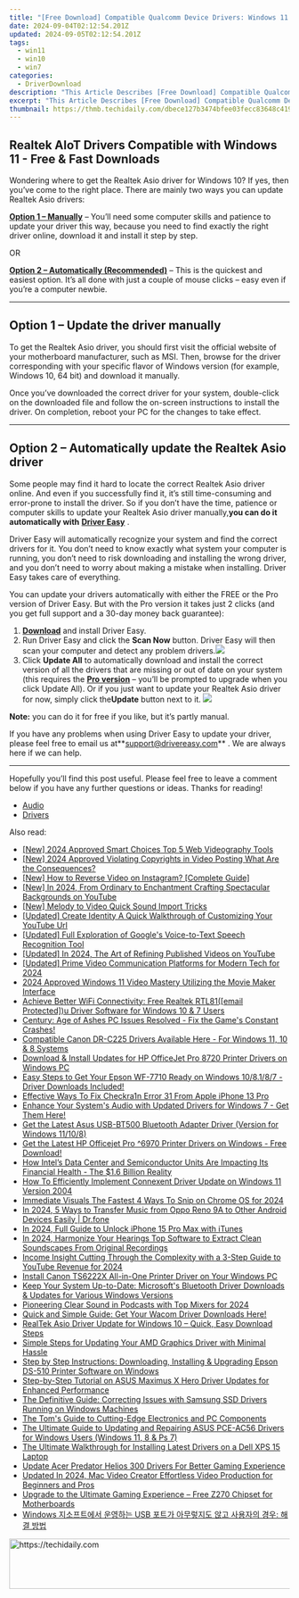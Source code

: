 ```yaml
---
title: "[Free Download] Compatible Qualcomm Device Drivers: Windows 11 to 7 Guide and Installer"
date: 2024-09-04T02:12:54.201Z
updated: 2024-09-05T02:12:54.201Z
tags:
  - win11
  - win10
  - win7
categories:
  - DriverDownload
description: "This Article Describes [Free Download] Compatible Qualcomm Device Drivers: Windows 11 to 7 Guide and Installer"
excerpt: "This Article Describes [Free Download] Compatible Qualcomm Device Drivers: Windows 11 to 7 Guide and Installer"
thumbnail: https://thmb.techidaily.com/dbece127b3474bfee03fecc83648c4194241691bdbde80d7fc24eae5256f2a38.jpg
---
```


## Realtek AIoT Drivers Compatible with Windows 11 - Free & Fast Downloads

Wondering where to get the Realtek Asio driver for Windows 10? If yes, then you’ve come to the right place. There are mainly two ways you can update Realtek Asio drivers:

**[Option 1 – Manually](https://tools.techidaily.com/drivereasy/download/)**  – You’ll need some computer skills and patience to update your driver this way, because you need to find exactly the right driver online, download it and install it step by step.  

 OR  

**[Option 2 – Automatically (Recommended)](https://www.drivereasy.com/knowledge/download-realtek-asio-driver-for-windows-10-quick-easy/#option2)**  – This is the quickest and easiest option. It’s all done with just a couple of mouse clicks – easy even if you’re a computer newbie.

---

## Option 1 – Update the driver manually

 To get the Realtek Asio driver, you should first visit the official website of your motherboard manufacturer, such as MSI. Then, browse for the driver corresponding with your specific flavor of Windows version (for example, Windows 10, 64 bit) and download it manually.

 Once you’ve downloaded the correct driver for your system, double-click on the downloaded file and follow the on-screen instructions to install the driver. On completion, reboot your PC for the changes to take effect.

---

## Option 2 – Automatically update the Realtek Asio driver

 Some people may find it hard to locate the correct Realtek Asio driver online. And even if you successfully find it, it’s still time-consuming and error-prone to install the driver. So if you don’t have the time, patience or computer skills to update your Realtek Asio driver manually,**you can do it automatically with** **[Driver Easy](https://tools.techidaily.com/drivereasy/download/)**  .

 Driver Easy will automatically recognize your system and find the correct drivers for it. You don’t need to know exactly what system your computer is running, you don’t need to risk downloading and installing the wrong driver, and you don’t need to worry about making a mistake when installing. Driver Easy takes care of everything.

 You can update your drivers automatically with either the FREE or the Pro version of Driver Easy. But with the Pro version it takes just 2 clicks (and you get full support and a 30-day money back guarantee):

1. **[Download](https://tools.techidaily.com/drivereasy/download/)**  and install Driver Easy.
2. Run Driver Easy and click the **Scan Now** button. Driver Easy will then scan your computer and detect any problem drivers.![](https://images.drivereasy.com/wp-content/uploads/2019/07/image-444.png)
3. Click **Update All** to automatically download and install the correct version of all the drivers that are missing or out of date on your system (this requires the **[Pro version](https://tools.techidaily.com/drivereasy/download/)**  – you’ll be prompted to upgrade when you click Update All). Or if you just want to update your Realtek Asio driver for now, simply click the**Update**  button next to it. ![](https://images.drivereasy.com/wp-content/uploads/2019/07/image-513.png)

**Note:** you can do it for free if you like, but it’s partly manual.

 If you have any problems when using Driver Easy to update your driver, please feel free to email us at**<support@drivereasy.com>** . We are always here if we can help.

---

 Hopefully you’ll find this post useful. Please feel free to leave a comment below if you have any further questions or ideas. Thanks for reading!

* [Audio](https://tools.techidaily.com/drivereasy/download/)
* [Drivers](https://tools.techidaily.com/drivereasy/download/)

<ins class="adsbygoogle"
     style="display:block"
     data-ad-format="autorelaxed"
     data-ad-client="ca-pub-7571918770474297"
     data-ad-slot="1223367746"></ins>



<ins class="adsbygoogle"
     style="display:block"
     data-ad-client="ca-pub-7571918770474297"
     data-ad-slot="8358498916"
     data-ad-format="auto"
     data-full-width-responsive="true"></ins>

<span class="atpl-alsoreadstyle">Also read:</span>
<div><ul>
<li><a href="https://video-capture.techidaily.com/new-2024-approved-smart-choices-top-5-web-videography-tools/"><u>[New] 2024 Approved  Smart Choices  Top 5 Web Videography Tools</u></a></li>
<li><a href="https://facebook-video-content.techidaily.com/new-2024-approved-violating-copyrights-in-video-posting-what-are-the-consequences/"><u>[New] 2024 Approved  Violating Copyrights in Video Posting  What Are the Consequences?</u></a></li>
<li><a href="https://instagram-videos.techidaily.com/new-how-to-reverse-video-on-instagram-complete-guide/"><u>[New] How to Reverse Video on Instagram? [Complete Guide]</u></a></li>
<li><a href="https://eaxpv-info.techidaily.com/new-in-2024-from-ordinary-to-enchantment-crafting-spectacular-backgrounds-on-youtube/"><u>[New] In 2024, From Ordinary to Enchantment  Crafting Spectacular Backgrounds on YouTube</u></a></li>
<li><a href="https://extra-approaches.techidaily.com/new-melody-to-video-quick-sound-import-tricks/"><u>[New] Melody to Video  Quick Sound Import Tricks</u></a></li>
<li><a href="https://youtube-zero.techidaily.com/ed-create-identity-a-quick-walkthrough-of-customizing-your-youtube-url/"><u>[Updated] Create Identity  A Quick Walkthrough of Customizing Your YouTube Url</u></a></li>
<li><a href="https://some-techniques.techidaily.com/updated-full-exploration-of-googles-voice-to-text-speech-recognition-tool/"><u>[Updated] Full Exploration of Google's Voice-to-Text Speech Recognition Tool</u></a></li>
<li><a href="https://youtube-docs.techidaily.com/ed-in-2024-the-art-of-refining-published-videos-on-youtube/"><u>[Updated] In 2024, The Art of Refining Published Videos on YouTube</u></a></li>
<li><a href="https://desktop-recording.techidaily.com/updated-prime-video-communication-platforms-for-modern-tech-for-2024/"><u>[Updated] Prime Video Communication Platforms for Modern Tech for 2024</u></a></li>
<li><a href="https://article-tips.techidaily.com/2024-approved-windows-11-video-mastery-utilizing-the-movie-maker-interface/"><u>2024 Approved  Windows 11 Video Mastery  Utilizing the Movie Maker Interface</u></a></li>
<li><a href="https://hardware-help.techidaily.com/achieve-better-wifi-connectivity-free-realtek-rtl81email-protectedu-driver-software-for-windows-10-and-7-users/"><u>Achieve Better WiFi Connectivity: Free Realtek RTL81([email Protected])u Driver Software for Windows 10 & 7 Users</u></a></li>
<li><a href="https://win-able.techidaily.com/century-age-of-ashes-pc-issues-resolved-fix-the-games-constant-crashes/"><u>Century: Age of Ashes PC Issues Resolved - Fix the Game's Constant Crashes!</u></a></li>
<li><a href="https://hardware-help.techidaily.com/compatible-canon-dr-c225-drivers-available-here-for-windows-11-10-and-8-systems/"><u>Compatible Canon DR-C225 Drivers Available Here - For Windows 11, 10 & 8 Systems</u></a></li>
<li><a href="https://hardware-help.techidaily.com/download-and-install-updates-for-hp-officejet-pro-8720-printer-drivers-on-windows-pc/"><u>Download & Install Updates for HP OfficeJet Pro 8720 Printer Drivers on Windows PC</u></a></li>
<li><a href="https://hardware-help.techidaily.com/easy-steps-to-get-your-epson-wf-7710-ready-on-windows-108187-driver-downloads-included/"><u>Easy Steps to Get Your Epson WF-7710 Ready on Windows 10/8.1/8/7 - Driver Downloads Included!</u></a></li>
<li><a href="https://activate-lock.techidaily.com/effective-ways-to-fix-checkra1n-error-31-from-apple-iphone-13-pro-by-drfone-ios/"><u>Effective Ways To Fix Checkra1n Error 31 From Apple iPhone 13 Pro</u></a></li>
<li><a href="https://hardware-help.techidaily.com/1722963852064-enhance-your-systems-audio-with-updated-drivers-for-windows-7-get-them-here/"><u>Enhance Your System's Audio with Updated Drivers for Windows 7 - Get Them Here!</u></a></li>
<li><a href="https://hardware-help.techidaily.com/get-the-latest-asus-usb-bt500-bluetooth-adapter-driver-version-for-windows-11108/"><u>Get the Latest Asus USB-BT500 Bluetooth Adapter Driver (Version for Windows 11/10/8)</u></a></li>
<li><a href="https://hardware-help.techidaily.com/1722961059325-get-the-latest-hp-officejet-pro-6970-printer-drivers-on-windows-free-download/"><u>Get the Latest HP Officejet Pro ^6970 Printer Drivers on Windows - Free Download!</u></a></li>
<li><a href="https://hardware-help.techidaily.com/how-intels-data-center-and-semiconductor-units-are-impacting-its-financial-health-the-16-billion-reality/"><u>How Intel’s Data Center and Semiconductor Units Are Impacting Its Financial Health - The $1.6 Billion Reality</u></a></li>
<li><a href="https://hardware-help.techidaily.com/how-to-efficiently-implement-connexent-driver-update-on-windows-11-version-2004/"><u>How To Efficiently Implement Connexent Driver Update on Windows 11 Version 2004</u></a></li>
<li><a href="https://screen-video-capture.techidaily.com/immediate-visuals-the-fastest-4-ways-to-snip-on-chrome-os-for-2024/"><u>Immediate Visuals  The Fastest 4 Ways To Snip on Chrome OS for 2024</u></a></li>
<li><a href="https://android-transfer.techidaily.com/in-2024-5-ways-to-transfer-music-from-oppo-reno-9a-to-other-android-devices-easily-drfone-by-drfone-transfer-from-android-transfer-from-android/"><u>In 2024, 5 Ways to Transfer Music from Oppo Reno 9A to Other Android Devices Easily | Dr.fone</u></a></li>
<li><a href="https://ios-unlock.techidaily.com/in-2024-full-guide-to-unlock-iphone-15-pro-max-with-itunes-by-drfone-ios/"><u>In 2024, Full Guide to Unlock iPhone 15 Pro Max with iTunes</u></a></li>
<li><a href="https://sound-optimizing.techidaily.com/in-2024-harmonize-your-hearings-top-software-to-extract-clean-soundscapes-from-original-recordings/"><u>In 2024, Harmonize Your Hearings Top Software to Extract Clean Soundscapes From Original Recordings</u></a></li>
<li><a href="https://youtube-docs.techidaily.com/e-insight-cutting-through-the-complexity-with-a-3-step-guide-to-youtube-revenue-for-2024/"><u>Income Insight  Cutting Through the Complexity with a 3-Step Guide to YouTube Revenue for 2024</u></a></li>
<li><a href="https://hardware-help.techidaily.com/install-canon-ts6222x-all-in-one-printer-driver-on-your-windows-pc/"><u>Install Canon TS6222X All-in-One Printer Driver on Your Windows PC</u></a></li>
<li><a href="https://hardware-help.techidaily.com/keep-your-system-up-to-date-microsofts-bluetooth-driver-downloads-and-updates-for-various-windows-versions/"><u>Keep Your System Up-to-Date: Microsoft's Bluetooth Driver Downloads & Updates for Various Windows Versions</u></a></li>
<li><a href="https://extra-guidance.techidaily.com/pioneering-clear-sound-in-podcasts-with-top-mixers-for-2024/"><u>Pioneering Clear Sound in Podcasts with Top Mixers for 2024</u></a></li>
<li><a href="https://hardware-help.techidaily.com/quick-and-simple-guide-get-your-wacom-driver-downloads-here/"><u>Quick and Simple Guide: Get Your Wacom Driver Downloads Here!</u></a></li>
<li><a href="https://hardware-help.techidaily.com/1722964523605-realtek-asio-driver-update-for-windows-10-quick-easy-download-steps/"><u>RealTek Asio Driver Update for Windows 10 – Quick, Easy Download Steps</u></a></li>
<li><a href="https://hardware-help.techidaily.com/simple-steps-for-updating-your-amd-graphics-driver-with-minimal-hassle/"><u>Simple Steps for Updating Your AMD Graphics Driver with Minimal Hassle</u></a></li>
<li><a href="https://hardware-help.techidaily.com/step-by-step-instructions-downloading-installing-and-upgrading-epson-ds-510-printer-software-on-windows/"><u>Step by Step Instructions: Downloading, Installing & Upgrading Epson DS-510 Printer Software on Windows</u></a></li>
<li><a href="https://hardware-help.techidaily.com/step-by-step-tutorial-on-asus-maximus-x-hero-driver-updates-for-enhanced-performance/"><u>Step-by-Step Tutorial on ASUS Maximus X Hero Driver Updates for Enhanced Performance</u></a></li>
<li><a href="https://hardware-help.techidaily.com/the-definitive-guide-correcting-issues-with-samsung-ssd-drivers-running-on-windows-machines/"><u>The Definitive Guide: Correcting Issues with Samsung SSD Drivers Running on Windows Machines</u></a></li>
<li><a href="https://hardware-help.techidaily.com/the-toms-guide-to-cutting-edge-electronics-and-pc-components/"><u>The Tom's Guide to Cutting-Edge Electronics and PC Components</u></a></li>
<li><a href="https://hardware-help.techidaily.com/the-ultimate-guide-to-updating-and-repairing-asus-pce-ac56-drivers-for-windows-users-windows-11-8-and-ps-7/"><u>The Ultimate Guide to Updating and Repairing ASUS PCE-AC56 Drivers for Windows Users (Windows 11, 8 & Ps 7)</u></a></li>
<li><a href="https://hardware-help.techidaily.com/the-ultimate-walkthrough-for-installing-latest-drivers-on-a-dell-xps-15-laptop/"><u>The Ultimate Walkthrough for Installing Latest Drivers on a Dell XPS 15 Laptop</u></a></li>
<li><a href="https://hardware-help.techidaily.com/update-acer-predator-helios-300-drivers-for-better-gaming-experience/"><u>Update Acer Predator Helios 300 Drivers For Better Gaming Experience</u></a></li>
<li><a href="https://ai-video-tools.techidaily.com/updated-in-2024-mac-video-creator-effortless-video-production-for-beginners-and-pros/"><u>Updated In 2024, Mac Video Creator Effortless Video Production for Beginners and Pros</u></a></li>
<li><a href="https://hardware-help.techidaily.com/upgrade-to-the-ultimate-gaming-experience-free-z270-chipset-for-motherboards/"><u>Upgrade to the Ultimate Gaming Experience – Free Z270 Chipset for Motherboards</u></a></li>
<li><a href="https://win-howtos.techidaily.com/windows-usb/"><u>Windows 지소프트에서 운영하는 USB 포트가 아무렇지도 않고 사용자의 경우: 해결 방법</u></a></li>
</ul></div>

<!-- affiliate ads begin -->
<a href="https://appsumo.8odi.net/c/5597632/2100527/7443" target="_top" id="2100527">
  <img src="//a.impactradius-go.com/display-ad/7443-2100527" border="0" alt="https://techidaily.com" width="728" height="90"/>
</a>
<img height="0" width="0" src="https://appsumo.8odi.net/i/5597632/2100527/7443" style="position:absolute;visibility:hidden;" border="0" />
<!-- affiliate ads end -->